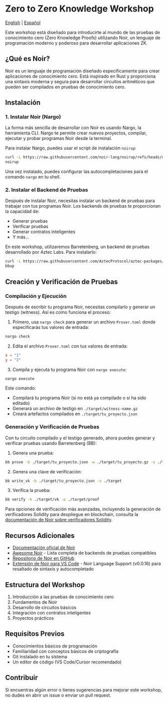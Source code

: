 # Zero to Zero Knowledge Workshop

[English](README.md) | [Español](README.es.md)

Este workshop está diseñado para introducirte al mundo de las pruebas de conocimiento cero (Zero Knowledge Proofs) utilizando Noir, un lenguaje de programación moderno y poderoso para desarrollar aplicaciones ZK.

## ¿Qué es Noir?

Noir es un lenguaje de programación diseñado específicamente para crear aplicaciones de conocimiento cero. Está inspirado en Rust y proporciona una sintaxis moderna y segura para desarrollar circuitos aritméticos que pueden ser compilados en pruebas de conocimiento cero.

## Instalación

### 1. Instalar Noir (Nargo)

La forma más sencilla de desarrollar con Noir es usando Nargo, la herramienta CLI. Nargo te permite crear nuevos proyectos, compilar, ejecutar y probar programas Noir desde la terminal.

Para instalar Nargo, puedes usar el script de instalación `noirup`:

```bash
curl -L https://raw.githubusercontent.com/noir-lang/noirup/refs/heads/main/install | bash
noirup
```

Una vez instalado, puedes configurar las autocompletaciones para el comando `nargo` en tu shell.

### 2. Instalar el Backend de Pruebas

Después de instalar Noir, necesitas instalar un backend de pruebas para trabajar con tus programas Noir. Los backends de pruebas te proporcionan la capacidad de:
- Generar pruebas
- Verificar pruebas
- Generar contratos inteligentes
- Y más...

En este workshop, utilizaremos Barretenberg, un backend de pruebas desarrollado por Aztec Labs. Para instalarlo:

```bash
curl -L https://raw.githubusercontent.com/AztecProtocol/aztec-packages/refs/heads/master/barretenberg/bbup/install | bash
bbup
```

## Creación y Verificación de Pruebas

### Compilación y Ejecución

Después de escribir tu programa Noir, necesitas compilarlo y generar un testigo (witness). Así es como funciona el proceso:

1. Primero, usa `nargo check` para generar un archivo `Prover.toml` donde especificarás tus valores de entrada:

```bash
nargo check
```

2. Edita el archivo `Prover.toml` con tus valores de entrada:

```toml
x = "1"
y = "2"
```

3. Compila y ejecuta tu programa Noir con `nargo execute`:

```bash
nargo execute
```

Este comando:
- Compilará tu programa Noir (si no está ya compilado o si ha sido editado)
- Generará un archivo de testigo en `./target/witness-name.gz`
- Creará artefactos compilados en `./target/tu_proyecto.json`

### Generación y Verificación de Pruebas

Con tu circuito compilado y el testigo generado, ahora puedes generar y verificar pruebas usando Barretenberg (BB):

1. Genera una prueba:

```bash
bb prove -b ./target/tu_proyecto.json -w ./target/tu_proyecto.gz -o ./target
```

2. Genera una clave de verificación:

```bash
bb write_vk -b ./target/tu_proyecto.json -o ./target
```

3. Verifica la prueba:

```bash
bb verify -k ./target/vk -p ./target/proof
```

Para opciones de verificación más avanzadas, incluyendo la generación de verificadores Solidity para despliegue en blockchain, consulta la [documentación de Noir sobre verificadores Solidity](https://noir-lang.org/docs/how_to/how-to-solidity-verifier).

## Recursos Adicionales

- [Documentación oficial de Noir](https://noir-lang.org/docs/)
- [Awesome Noir](https://github.com/noir-lang/awesome-noir) - Lista completa de backends de pruebas compatibles
- [Repositorio de Noir en GitHub](https://github.com/noir-lang/noir)
- [Extensión de Noir para VS Code](https://marketplace.cursorapi.com/items?itemName=noir-lang.vscode-noir) - Noir Language Support (v0.0.16) para resaltado de sintaxis y autocompletado

## Estructura del Workshop

1. Introducción a las pruebas de conocimiento cero
2. Fundamentos de Noir
3. Desarrollo de circuitos básicos
4. Integración con contratos inteligentes
5. Proyectos prácticos

## Requisitos Previos

- Conocimientos básicos de programación
- Familiaridad con conceptos básicos de criptografía
- Git instalado en tu sistema
- Un editor de código (VS Code/Cursor recomendado)

## Contribuir

Si encuentras algún error o tienes sugerencias para mejorar este workshop, no dudes en abrir un issue o enviar un pull request. 
